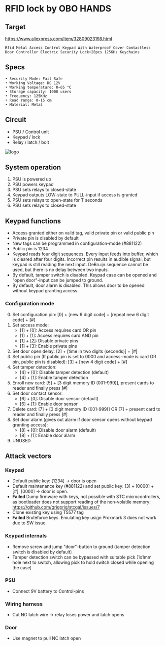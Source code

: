 # RFID lock by OBO HANDS

## Target
https://www.aliexpress.com/item/32809023198.html
```
Rfid Metal Access Control Keypad With Waterproof Cover Contactless Door Controller Electric Security Lock+20pcs 125KHz Keychains
```

## Specs
```
• Security Mode: Fail Safe
• Working Voltage: DC 12V
• Working temperature: 0~65 °C
• Storage capacity: 1000 users
• Frequency: 125KHz
• Read range: 0-15 cm
• Material: Metal
```

## Circuit

* PSU / Control unit
* Keypad / lock
* Relay / latch / bolt

![logo]

[logo]: https://github.com/Zokol/Zokol.github.io/blob/master/_posts/RFID_lock_psu.jpg "PSU+keypad+lock circuit"


## System operation

1. PSU is powered up
2. PSU powers keypad
3. PSU sets relays to closed-state
4. Keypad outputs LOW-state to PULL-input if access is granted
5. PSU sets relays to open-state for T seconds
6. PSU sets relays to closed-state


## Keypad functions

* Access granted either on valid tag, valid private pin or valid public pin
* Private pin is disabled by default
* New tags can be programmed in configuration-mode (#881122)
* Public pin is 1234
* Keypad reads four digit sequences. Every input feeds into buffer, which is cleared after four digits. Incorrect pin results in audible signal, but keypad is still reading the next input. DeBruijn sequence cannot be used, but there is no delay between two inputs.
* By default, tamper switch is disabled. Keypad case can be opened and "open door"-input can be jumped to ground.
* By default, door alarm is disabled. This allows door to be opened without keypad granting access.


### Configuration mode

0. Set configuration pin: [0] + [new 6 digit code] + [repeat new 6 digit code] + [#]
1. Set access mode:
   * [1] + [0]: Access requires card OR pin
   * [1] + [1]: Access requires card AND pin
   * [1] + [2]: Disable private pins
   * [1] + [3]: Enable private pins
2. Set door open delay: [2] + [time in two digits (seconds)] + [#]
3. Set public pin (If public pin is set to 0000 and access-mode is card OR pin, public pin is disabled): [3] + [new 4 digit code] + [#]
4. Set tamper detection: 
   * [4] + [0]: Disable tamper detection (default)
   * [4] + [1]: Enable tamper detection
5. Enroll new card: [5] + [3 digit memory ID (001-999)], present cards to reader and finally press [#]
6. Set door contact sensor: 
   * [6] + [0]: Disable door sensor (default)
   * [6] + [1]: Enable door sensor
7. Delete card: [7] + [3 digit memory ID (001-999)] OR [7] + present card to reader and finally press [#]
8. Set door alarm (gives out alarm if door sensor opens without keypad granting access): 
   * [8] + [0]: Disable door alarm (default)
   * [8] + [1]: Enable door alarm
9. UNUSED


## Attack vectors

### Keypad
* Default public key: [1234] -> door is open
* Default maintenance key (#881122) and set public key: [3] + [0000] + [#], [0000] -> door is open.
* **Failed** Dump firmware with keys, not possible with STC microcontrollers, as bootloader does not support reading of the non-volatile memory: https://github.com/grigorig/stcgal/issues/7
* Clone existing key using T5577 tag
* **Failed** Bruteforce keys. Emulating key usign Proxmark 3 does not work due to SW issue.

### Keypad internals
* Remove screw and jump "door"-button to ground (tamper detection switch is disabled by default)
* Tamper detection switch can be bypassed with suitable pick (1x1mm hole next to switch, allowing pick to hold switch closed while opening the case)

### PSU
* Connect 9V battery to Control-pins

### Wiring harness
* Cut NO latch wire -> relay loses power and latch opens

### Door
* Use magnet to pull NC latch open

